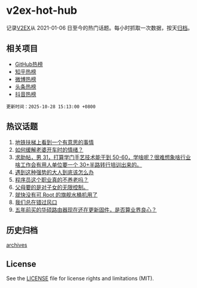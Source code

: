 # v2ex-hot-hub

 记录[V2EX](https://www.v2ex.com/)从 2021-01-06 日至今的热门话题。每小时抓取一次数据，按天[归档](archives)。
 
 ## 相关项目

- [GitHub热榜](https://github.com/lonnyzhang423/github-hot-hub)
- [知乎热榜](https://github.com/lonnyzhang423/zhihu-hot-hub)
- [微博热榜](https://github.com/lonnyzhang423/weibo-hot-hub)
- [头条热榜](https://github.com/lonnyzhang423/toutiao-hot-hub)
- [抖音热榜](https://github.com/lonnyzhang423/douyin-hot-hub)


 `更新时间：2025-10-28 15:13:00 +0800`

## 热议话题

1. [地铁扶梯上看到一个有意思的事情](https://www.v2ex.com/t/1168795)
1. [如何缓解老婆开车时的情绪？](https://www.v2ex.com/t/1168661)
1. [求助帖，男 31，打算学门手艺技术能干到 50-60，学啥呢？很难想象啥行业啥工作会有用人单位要一个 30+半路转行培训出来的。](https://www.v2ex.com/t/1168732)
1. [遇到这种强势的大人到底该怎么办](https://www.v2ex.com/t/1168872)
1. [程序员这个职业真的不养老吗？](https://www.v2ex.com/t/1168799)
1. [父母要的是对子女的无限控制。](https://www.v2ex.com/t/1168679)
1. [就快没有可 Root 的旗舰水桶机用了](https://www.v2ex.com/t/1168736)
1. [我们总在错过风口](https://www.v2ex.com/t/1168671)
1. [五年前买的华硕路由器现在还在更新固件，是否算业界良心？](https://www.v2ex.com/t/1168788)

## 历史归档

[archives](archives)

## License

See the [LICENSE](LICENSE) file for license rights and limitations (MIT).
